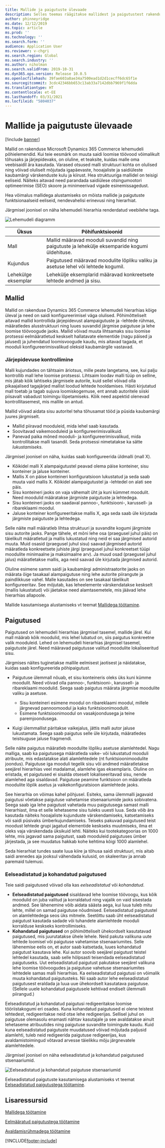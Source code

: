 ```yaml
---
title: Mallide ja paigutuste ülevaade
description: Selles teemas räägitakse mallidest ja paigutustest rakenduses Microsoft Dynamics 365 Commerce.
author: phinneyridge
ms.date: 12/12/2019
ms.topic: article
ms.prod: ''
ms.technology: ''
ms.search.form: ''
audience: Application User
ms.reviewer: v-chgri
ms.search.region: Global
ms.search.industry: ''
ms.author: niholman
ms.search.validFrom: 2019-10-31
ms.dyn365.ops.version: Release 10.0.5
ms.openlocfilehash: 39fae603a8ae34a7500ead1d2d1cecff6dc65f1e
ms.sourcegitcommit: 3cdc42346bb653c13ab33a7142dbb7969f1f6dda
ms.translationtype: HT
ms.contentlocale: et-EE
ms.lasthandoff: 03/31/2021
ms.locfileid: "5804037"
---
```

# <a name="templates-and-layouts-overview"></a>Mallide ja paigutuste ülevaade


[!include [banner](includes/banner.md)]

Mallid on rakenduse Microsoft Dynamics 365 Commerce lehemudeli põhielemendid. Kui teie eesmärk on muuta saidi loomise töövood võimalikult tõhusaks ja järjepidevaks, on oluline, et teaksite, kuidas malle oma veebisaidil ära kasutada. Varased otsused malli struktuuri kohta on olulised ning võivad oluliselt mõjutada igapäevaste, hooajaliste ja saidiüleste kaubamärgi värskenduste kulu ja kiirust. Hea struktuuriga mallidel on teisigi eeliseid. Näiteks aitavad need parandada saidiülese otsingumootori optimeerimise (SEO) skoore ja minimeerivad vigade esinemissagedust.

Hea võimalus mallidega alustamiseks on mõista mallide ja paigutuste funktsionaalseid eeliseid, nendevahelisi erinevusi ning hierarhiat.

Järgmisel joonisel on näha lehemudeli hierarhia renderdatud veebilehe taga.

![Lehemudeli diagramm](../commerce/media/page-model-diagram.png)

| Üksus        | Põhifunktsioonid |
|---------------|----------------|
| Mall      | Mallid määravad mooduli suvandid ning paigutuste ja lehekülje eksemparide kogumi üldehituse. |
| Kujundus        | Paigutused määravad moodulite lõpliku valiku ja asetuse lehel või lehtede kogumil. |
| Lehekülge eksemplar | Lehekülje eksemplarid määravad konkreetsete lehtede andmed ja sisu. |

## <a name="templates"></a>Mallid

Mallid on rakenduse Dynamics 365 Commerce lehemudeli hierarhias kõige üleval ja need on saidi konfigureerimisel väga olulised. Põhimõtteliselt aitavad mallid kontrollida järjepidevust alampaigutuste ja -lehtede rühmas, määratledes alusstruktuuri ning luues suvandid järgmise paigutuse ja lehe loomise töövoogude jaoks. Mallid võivad muuta lihtsamaks sisu loomise protsessi eelmääratletud keskselt hallatavate elementide (nagu päised ja jalused) ja juhendatud loomisvoogude kaudu, mis aitavad tagada, et mooduli konfigureerimisvalikud oleksid kaubamärgile vastavad.

### <a name="controlling-consistency"></a>Järjepidevuse kontrollimine

Malli kujundades on tähtsaim äriotsus, mille peate langetama, see, kui palju kontrollib mall lehe loomise protsessi. Lihtsaim loodav malli tüüp on selline, mis jätab kõik lahtiseks järgmisele autorile, kuid sellel võivad olla pikaajalised tagajärjed mallist loodud lehtede hooldamises. Hästi kirjutatud mall toetab ja tagab sujuva loomiskogemuse, ent annab autoritele siiski piisavalt vabadust toimingu lõpetamiseks. Kõik need aspektid olenevad kontrollitasemest, mis mallile on antud.

Mallid võivad aidata sisu autoritel teha tõhusamat tööd ja püsida kaubamärgi juures järgmiselt.

- Mallid piiravad mooduleid, mida lehel saab kasutada.
- Soovitavad vaikemooduleid ja konfigureerimisvalikuid.
- Panevad paika mõned mooduli- ja konfigureerimisvalikud, mida kontrollitakse malli tasandil. Seda protsessi nimetatakse ka sätte *lukustamiseks*.

Järgmisel joonisel on näha, kuidas saab konfigureerida üldmalli (mall X).

- Kõikidel malli X alampaigutustel peavad olema päise konteiner, sisu konteiner ja jaluse konteiner.
- Mallis X on päise konteineri konfiguratsioon lukustatud ja seda saab muuta vaid mallis X. Kõikidel alampaigutustel ja -lehtedel on alati see päis.
- Sisu konteineri jaoks on vaja vähemalt üht ja kuni kümmet moodulit. Need moodulid määratakse järgmiste paigutuste ja lehtedega.
- Sisu konteineri jaoks on saadaval pannoo-, funktsiooni-, karussell- ja ribareklaami moodul.
- Jaluse konteiner konfigureeritakse mallis X, aga seda saab üle kirjutada järgmiste paigutuste ja lehtedega.

Selle näite mall määratleb lihtsa struktuuri ja suvandite kogumi järgmiste sisu autorite jaoks. Pange tähele, et mõni lehe osa (praegusel juhul päis) on täielikult määratletud ja mallis lukustatud ning neid ei saa järgmised autorid muuta. Muid osasid (praegusel juhul sisu) saavad järgmised autorid määratleda konkreetsete juhiste järgi (praegusel juhul konkreetset tüüpi moodulite minimaalne ja maksimaalne arv). Ja muud osad (praegusel juhul jalus) määratletakse mallis, aga neid saavad üle kirjutada järgmised autorid.

Oluline esimene samm saidi ja kaubamärgi administraatorite jaoks on määrata õige tasakaal alampaigutuse ning lehe autorite piirangute ja paindlikkuse vahel. Malle kasutades on see tasakaal täielikult konfigureeritav. See mõjutab, kas leheelemente värskendatakse keskselt (mallis lukustatud) või jäetakse need alamtasemetele, mis jäävad lehe hierarhias allapoole.

Mallide kasutamisega alustamiseks vt teemat [Mallidega töötamine](work-with-templates.md).

## <a name="layouts"></a>Paigutused

Paigutused on lehemudeli hierarhias järgmisel tasemel, mallide järel. Kui mall määrab kõik moodulid, mis lehel lubatud on, siis paigutus konkreetne valik mooduleid. Lehed on lehemudeli hierarhias järgmisel tasemel, paigutuste järel. Need määravad paigutusse valitud moodulite lokaliseeritud sisu.

Järgmises näites tuginetakse mallile eelmisest jaotisest ja näidatakse, kuidas saab konfigureerida põhipaigutust.

- Paigutuse ülemmall nõuab, et sisu konteineris oleks üks kuni kümme moodulit. Need võivad olla pannoo-, funktsiooni-, karussell- ja ribareklaami moodulid. Seega saab paigutus määrata järgmise moodulite valiku ja asetuse.

    - Sisu konteineri esimene moodul on ribareklaami moodul, millele järgnevad pannoomoodul ja kaks funktsioonimoodulit.
    - Esimene funktsioonimoodul on vasakjoondusega ja teine paremjoondusega.

- Kuigi ülemmallist päritakse vaikejalus, jättis malli autor jaluse lukustamata. Seega saab paigutus selle üle kirjutada, määratledes teistsuguse jaluse fragmendi.

Selle näite paigutus määratleb moodulite lõpliku asetuse alamlehtedel. Nagu malliga, saab ka paigutusega määratleda vaike- või lukustatud mooduli atribuute, mis edastatakse alati alamlehtedele (nt funktsioonimoodulite joondus). Paigutuse iga mooduli tegelik sisu või andmed määratletakse seejärel hierarhias veel madalamal, alamlehe igas eksemplaris. Oluline on eristada, et paigutused ei sisalda otseselt lokaliseeritavad sisu, nende alamlehed aga sisaldavad. Paigutuse peamine funktsioon on määratleda moodulite lõplik asetus ja vaikekonfiguratsioon alamlehtede jaoks.

See hierarhia on võimas kahel põhjusel. Esiteks, sama ülemmalli jagavaid paigutusi võetakse paigutuse vahetamise stsenaariumide jaoks sobivatena. Seega saab iga lehe paigutust vahetada muu paigutusega samast malli hierarhiast, ilma et selle lehetaseme sisu tuleks uuesti luua. Seda võib ära kasutada näiteks hooajaliste kujunduste värskendamiseks, katsetamiseks või saidi püsivaks ümberkujundamiseks. Teiseks pakuvad paigutused teist moodust lehtede grupi jagatud elementide keskseks muutmiseks, ilma et oleks vaja värskendada üksikuid lehti. Näiteks kui tootekategoorias on 1000 lehte, mis jagavad sama paigutust, saab mooduleid paigutuses ümber järjestada, ja see muudatus hakkab kohe kehtima kõigi 1000 alamlehel.

Seda hierarhiat tundes saate luua kiire ja tõhusa saidi struktuuri, mis aitab saidi arenedes aja jooksul vähendada kulusid, on skaleeritav ja annab paremaid tulemusi.

### <a name="preset-and-custom-layouts"></a>Eelseadistatud ja kohandatud paigutused

Teie saidi paigutused võivad olla kas *eelseadistatud* või *kohandatud*.

- **Eelseadistatud paigutused** sisaldavad lehe loomise töövoogu, kus kõik moodulid on juba valitud ja korraldatud ning vajalik on vaid sisestada andmed. See lähenemine võib aidata säästa aega, kui luua tuleb mitu lehte, millel on samad paigutuse nõudmised. Eelseadistatud paigutustel on alamlehtedega seos üks mitmele. Seetõttu saab üht eelseadistatud paigutust kasutada sadade või tuhandete alamlehtede mooduli korralduse keskseks kontrollimiseks.
- **Kohandatud paigutused** on põhimõtteliselt ühekordselt kasutatavad paigutused, mis juurutatakse ühele lehele. Neid pakuta valikuna uute lehtede loomisel või paigutuse vahetamise stsenaariumites. Selle lähenemise eelis on, et autor saab katsetada, luues kohandatud paigutust kasutava lehe. Kui autor soovib seejärel paigutust teistel lehtedel kasutada, saab selle hõlpsasti teisendada eelseadistatud paigutuseks. Uut eelseadistatud paigutust pakutakse seejärel valikuna lehe loomise töövoogudes ja paigutuse vahetuse stsenaariumites lehtedele samas malli hierarhias. Ka eelseadistatud paigutusi on võimalik muuta kohandatud paigutusteks. Nii saab autor lehe eelseadistatud paigutusest eraldada ja luua uue ühekordselt kasutatava paigutuse. (Sellele uuele kohandatud paigutusele kehtivad endiselt ülemmalli piirangud.)

Eelseadistatud ja kohandatud paigutusi redigeeritakse loomise tööriistakogumi eri osades. Kuna kohandatud paigutused ei olene teistest lehtedest, redigeeritakse neid otse lehe redigeerijas. Sellisel juhul on paigutuse olemasolu enamasti nähtav kasutajale ja see avaldatakse ainult lehetaseme atribuutides ning paigutuse suvandite toimingute kaudu. Kuid kuna eelseadistatud paigutuste muudatused võivad mõjutada paljusid alamlehti, tuleb neid redigeerida paigutuse redigeerijas, kus avaldamistoimingud võtavad arvesse täielikku mõju järgnevatele alamlehtedele.

Järgmisel joonisel on näha eelseadistatud ja kohandatud paigutused stsenaariumid.

![Eelseadistatud ja kohandatud paigutuse stsenaariumid](../commerce/media/template-figure1.png)

Eelseadistatud paigutuste kasutamisega alustamiseks vt teemat [Eelseadistatud paigutustega töötamine](work-with-layouts.md).

## <a name="additional-resources"></a>Lisaressursid

[Mallidega töötamine](work-with-templates.md)

[Eelmääratud paigutustega töötamine](work-with-layouts.md)

[Avaldamisrühmadega töötamine](publish-groups.md)


[!INCLUDE[footer-include](../includes/footer-banner.md)]